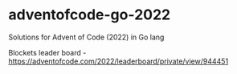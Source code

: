 # adventofcode-go-2022

Solutions for Advent of Code (2022) in Go lang

Blockets leader board - https://adventofcode.com/2022/leaderboard/private/view/944451

